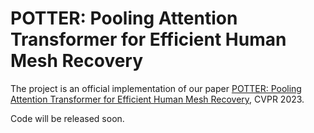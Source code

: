 # POTTER: Pooling Attention Transformer for Efficient Human Mesh Recovery
The project is an official implementation of our paper [POTTER: Pooling Attention Transformer for Efficient Human Mesh Recovery](), CVPR 2023.

Code will be released soon. 
